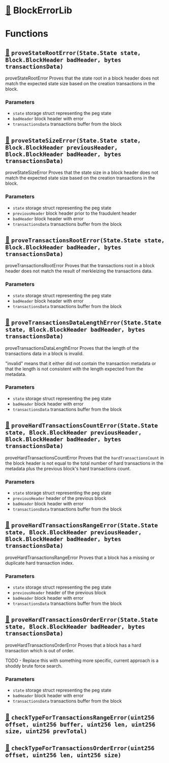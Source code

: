 # [🔗](/contracts/fraud-proofs/BlockErrorLib.sol#L9) BlockErrorLib
# Functions
## [🔗](/contracts/fraud-proofs/BlockErrorLib.sol#L16) `proveStateRootError(State.State state, Block.BlockHeader badHeader, bytes transactionsData)`

proveStateRootError Proves that the state root in a block header does not match the expected state size based on the creation transactions in the block.




### Parameters
* `state` storage struct representing the peg state
* `badHeader` block header with error
* `transactionsData` transactions buffer from the block

## [🔗](/contracts/fraud-proofs/BlockErrorLib.sol#L46) `proveStateSizeError(State.State state, Block.BlockHeader previousHeader, Block.BlockHeader badHeader, bytes transactionsData)`

proveStateSizeError Proves that the state size in a block header does not match the expected state size based on the creation transactions in the block.




### Parameters
* `state` storage struct representing the peg state
* `previousHeader` block header prior to the fraudulent header
* `badHeader` block header with error
* `transactionsData` transactions buffer from the block

## [🔗](/contracts/fraud-proofs/BlockErrorLib.sol#L78) `proveTransactionsRootError(State.State state, Block.BlockHeader badHeader, bytes transactionsData)`

proveTransactionsRootError Proves that the transactions root in a block header does not match the result of merkleizing the transactions data.




### Parameters
* `state` storage struct representing the peg state
* `badHeader` block header with error
* `transactionsData` transactions buffer from the block

## [🔗](/contracts/fraud-proofs/BlockErrorLib.sol#L106) `proveTransactionsDataLengthError(State.State state, Block.BlockHeader badHeader, bytes transactionsData)`

proveTransactionsDataLengthError Proves that the length of the transactions data in a block is invalid.

"invalid" means that it either did not contain the transaction metadata or that the length is not consistent with the length expected from the metadata.




### Parameters
* `state` storage struct representing the peg state
* `badHeader` block header with error
* `transactionsData` transactions buffer from the block

## [🔗](/contracts/fraud-proofs/BlockErrorLib.sol#L139) `proveHardTransactionsCountError(State.State state, Block.BlockHeader previousHeader, Block.BlockHeader badHeader, bytes transactionsData)`

proveHardTransactionsCountError Proves that the `hardTransactionsCount` in the block header is not equal to the total number of hard transactions in the metadata plus the previous block's hard transactions count.




### Parameters
* `state` storage struct representing the peg state
* `previousHeader` header of the previous block
* `badHeader` block header with error
* `transactionsData` transactions buffer from the block

## [🔗](/contracts/fraud-proofs/BlockErrorLib.sol#L180) `proveHardTransactionsRangeError(State.State state, Block.BlockHeader previousHeader, Block.BlockHeader badHeader, bytes transactionsData)`

proveHardTransactionsRangeError Proves that a block has a missing or duplicate hard transaction index.




### Parameters
* `state` storage struct representing the peg state
* `previousHeader` header of the previous block
* `badHeader` block header with error
* `transactionsData` transactions buffer from the block

## [🔗](/contracts/fraud-proofs/BlockErrorLib.sol#L252) `proveHardTransactionsOrderError(State.State state, Block.BlockHeader badHeader, bytes transactionsData)`

proveHardTransactionsOrderError Proves that a block has a hard transaction which is out of order.

TODO - Replace this with something more specific, current approach is a shoddy brute force search.




### Parameters
* `state` storage struct representing the peg state
* `badHeader` block header with error
* `transactionsData` transactions buffer from the block

## [🔗](/contracts/fraud-proofs/BlockErrorLib.sol#L317) `checkTypeForTransactionsRangeError(uint256 offset, uint256 buffer, uint256 len, uint256 size, uint256 prevTotal)`

## [🔗](/contracts/fraud-proofs/BlockErrorLib.sol#L350) `checkTypeForTransactionsOrderError(uint256 offset, uint256 len, uint256 size)`

